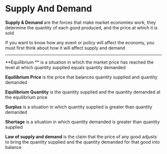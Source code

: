 # Supply And Demand

**Supply & Demand** are the forces that make market economies work, they determine the quantity of each good produced, and the price at which it is sold

If you want to know how any event or policy will affect the economy, you must first think about how it will affect supply and demand

***

**Equilibrium ** is a situation in which the market price has reached the level at which quantity supplied equals quantity demanded

**Equilibrium Price** is the price that balances quantity supplied and quantity demanded

**Equilibrium Quantity** is the quantity supplied and the quantity demanded at the equilibrium price

**Surplus** is a situation in which quantity supplied is greater than quantity demanded

**Shortage** is a situation in which quantity demanded is greater than quantity supplied

**Law of supply and demand** is the claim that the price of any good adjusts to bring the quantity supplied and the quantity demanded for that good into balance
